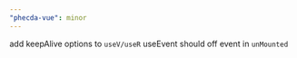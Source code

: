 ```yaml
---
"phecda-vue": minor
---
```


add keepAlive options to `useV/useR`
useEvent should off event in `unMounted`
